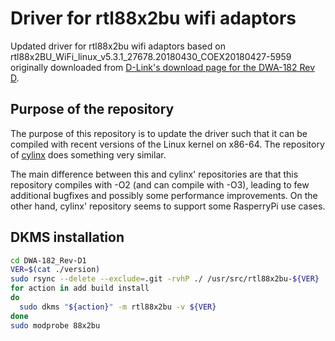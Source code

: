 # Driver for rtl88x2bu wifi adaptors

Updated driver for rtl88x2bu wifi adaptors based on
rtl88x2BU_WiFi_linux_v5.3.1_27678.20180430_COEX20180427-5959 originally
downloaded from [D-Link's download page for the DWA-182 Rev
D](https://support.dlink.com/ProductInfo.aspx?m=DWA-182).


## Purpose of the repository

The purpose of this repository is to update the driver such that it can be
compiled with recent versions of the Linux kernel on x86-64. The repository
of [cylinx](https://github.com/cilynx/rtl88x2BU_WiFi_linux_v5.3.1_27678.20180430_COEX20180427-5959)
does something very similar.

The main difference between this and cylinx' repositories are that this
repository compiles with -O2 (and can compile with -O3), leading to few
additional bugfixes and possibly some performance improvements. On the other
hand, cylinx' repository seems to support some RasperryPi use cases.


## DKMS installation

```bash
cd DWA-182_Rev-D1
VER=$(cat ./version)
sudo rsync --delete --exclude=.git -rvhP ./ /usr/src/rtl88x2bu-${VER}
for action in add build install
do
  sudo dkms "${action}" -m rtl88x2bu -v ${VER}
done
sudo modprobe 88x2bu
```
